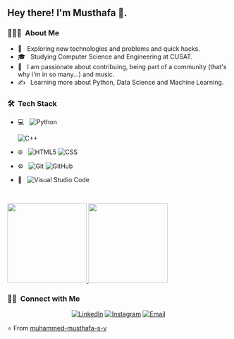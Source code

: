 

<h2> Hey there! I'm Musthafa 👋.</h2>

<h3> 👨🏻‍💻 &nbsp;About Me </h3>

- 🤔 &nbsp; Exploring new technologies and problems and quick hacks.
- 🎓 &nbsp; Studying Computer Science and Engineering at CUSAT.
- 🌱 &nbsp; I am passionate about contribuing, being part of a community (that's why i'm in so many...) and music.
- ✍️ &nbsp; Learning more about Python, Data Science and Machine Learning.

<h3> 🛠 &nbsp;Tech Stack</h3>

- 💻 &nbsp;
  ![Python](https://img.shields.io/badge/-Python-333333?style=flat&logo=python)
  
  ![C++](https://img.shields.io/badge/-C++-333333?style=flat&logo=C%2B%2B&logoColor=00599C)


- 🌐 &nbsp;
  ![HTML5](https://img.shields.io/badge/-HTML5-333333?style=flat&logo=HTML5)
  ![CSS](https://img.shields.io/badge/-CSS-333333?style=flat&logo=CSS3&logoColor=1572B6)
  
- ⚙️ &nbsp;
  ![Git](https://img.shields.io/badge/-Git-333333?style=flat&logo=git)
  ![GitHub](https://img.shields.io/badge/-GitHub-333333?style=flat&logo=github)
  
- 🔧 &nbsp;
  ![Visual Studio Code](https://img.shields.io/badge/-Visual%20Studio%20Code-333333?style=flat&logo=visual-studio-code&logoColor=007ACC)
  
  <br/>
  
 <a href="https://github.com/muhammed-musthafa-s-v">
  <img height="180em" src="https://github-readme-stats.vercel.app/api?username=muhammed-musthafa-s-v&theme=buefy&show_icons=true" />
  <img height="180em" src="https://github-readme-stats.vercel.app/api/top-langs/?username=muhammed-musthafa-s-v&theme=buefy&layout=compact" />
</a>

<br/>

<h3> 🤝🏻 &nbsp;Connect with Me </h3>

<p align="center">
<a href="https://www.linkedin.com/in/muhammedmusthafashahalv/"><img alt="LinkedIn" src="https://img.shields.io/badge/LinkedIn-Aditya%20Vikram%20Singh-blue?style=flat-square&logo=linkedin"></a>
<a href="https://www.instagram.com/musthafa__vakkayil/"><img alt="Instagram" src="https://img.shields.io/badge/Instagram-Musthafa__Vakkayil-red"></a>
<a href="musthuvakkayil@gmail.com"><img alt="Email" src="https://img.shields.io/badge/Email-avsingh@umass.edu-blue?style=flat-square&logo=gmail"></a>
</p>

⭐️ From [muhammed-musthafa-s-v](https://github.com/muhammed-musthafa-s-v)
